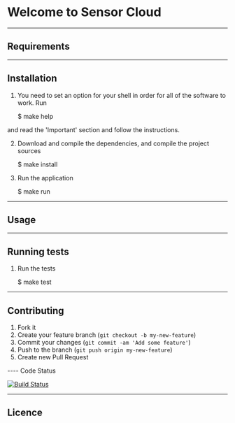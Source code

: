 # Welcome to Sensor Cloud


----
## Requirements


----
## Installation

1.  You need to set an option for your shell in order for all of the software to work. Run 

    $ make help

and read the 'Important' section and follow the instructions.

2.  Download and compile the dependencies, and compile the project sources
 
    $ make install

3.  Run the application
 
    $ make run

----
## Usage


----
## Running tests

1. Run the tests
 
    $ make test


----
## Contributing

1. Fork it
2. Create your feature branch (`git checkout -b my-new-feature`)
3. Commit your changes (`git commit -am 'Add some feature'`)
4. Push to the branch (`git push origin my-new-feature`)
5. Create new Pull Request

---- Code Status

[![Build Status](https://travis-ci.org/projectcs13/sensor-cloud-website.png)](https://travis-ci.org/projectcs13/sensor-cloud-website)

----
## Licence
